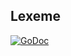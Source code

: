 ## Lexeme

[![GoDoc](https://godoc.org/github.com/AdamColton/parlex/lexeme?status.svg)](https://godoc.org/github.com/AdamColton/parlex/lexeme)